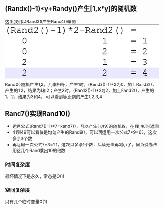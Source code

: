 ## (Randx()-1)*y+Randy()产生[1,x\*y]的随机数
这里我们以Rand2()产生Rand4()举例
![例子](矩阵.png)
Rand2()随机产生1,2，几率相等，产生1时，(Rand2()-1)\*2为0，加上Rand2()，产生的1,2，结果为1和2；产生2时，(Rand2()-1)\*2为2，加上Rand2()，产生的1，2，结果为3和4。
可以看到等比例的产生1,2,3,4

## Rand7()实现Rand10()
 - 运用公式(Rand7()-1)*7+Rand7()，可以产生[1,49]的随机数，在1到40时返回
 - 41到49可以看做是均匀产生的Rand9()，可以再运用一次公式7\*9=63，这次多余3个数
 - 再运用一次公式7\*3=21，这次只多余1个数，后续无法再减小了，因为没办法用这几个Rand乘出10的倍数

### 时间复杂度
最坏情况下是永久，常态是O(1)

### 空间复杂度
只有几个临时变量O(1)